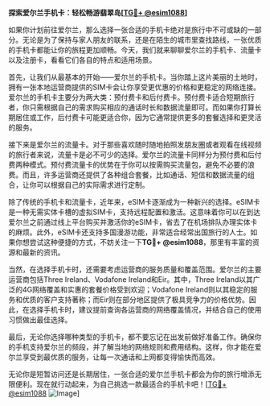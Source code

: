 **探索爱尔兰手机卡：轻松畅游翡翠岛[[TG💪+ @esim1088](https://t.me/s/esim1088)]**

如果你计划前往爱尔兰，那么选择一张合适的手机卡绝对是旅行中不可或缺的一部分。无论是为了保持与家人朋友的联系，还是在陌生的城市里查找路线，一张优质的手机卡都能让你的旅程更加顺畅。今天，我们就来聊聊爱尔兰的手机卡、流量卡以及注册卡，看看它们各自的特点和适用场景。

首先，让我们从最基本的开始——爱尔兰的手机卡。当你踏上这片美丽的土地时，拥有一张本地运营商提供的SIM卡会让你享受更优惠的价格和更稳定的网络连接。爱尔兰的手机卡主要分为两大类：预付费卡和后付费卡。预付费卡适合短期旅行者，你只需根据自己的需求购买相应的通话时长和数据流量即可。而如果你打算长期居住或工作，后付费卡可能更适合你，因为它通常提供更多的套餐选择和更灵活的服务。

接下来是爱尔兰的流量卡。对于那些喜欢随时随地拍照发朋友圈或者观看在线视频的旅行者来说，流量卡是必不可少的选择。爱尔兰的流量卡同样分为预付费和后付费两种模式。预付费流量卡的优势在于你可以按需购买流量包，避免不必要的浪费。而且，许多运营商还提供了各种组合套餐，比如通话、短信和数据流量的组合，让你可以根据自己的实际需求进行定制。

除了传统的手机卡和流量卡，近年来，eSIM卡逐渐成为一种新兴的选择。eSIM卡是一种无需实体卡槽的虚拟SIM卡，支持远程配置和激活。这意味着你可以在到达爱尔兰之前通过线上平台购买并激活你的eSIM卡，省去了在机场排队办理实体卡的麻烦。此外，eSIM卡还支持多国漫游功能，非常适合经常出国旅行的人士。如果你想尝试这种便捷的方式，不妨关注一下**TG💪+ @esim1088**，那里有丰富的资源和最新的资讯。

当然，在选择手机卡时，还需要考虑运营商的服务质量和覆盖范围。爱尔兰的主要运营商包括Three Ireland、Vodafone Ireland和Eir。其中，Three Ireland以其广泛的4G网络覆盖和实惠的套餐价格受到欢迎；Vodafone Ireland则以其稳定的服务和优质的客户支持著称；而Eir则在部分地区提供了极具竞争力的价格优势。因此，在选择手机卡时，建议提前查询各运营商的网络覆盖情况，并结合自己的使用习惯做出最佳选择。

最后，无论你选择哪种类型的手机卡，都不要忘记在出发前做好准备工作。确保你的手机支持爱尔兰的频段，并了解当地的网络规则和费用结构。这样，你才能在爱尔兰享受到最优质的服务，让每一次通话和上网都变得愉快而高效。

无论你是短暂访问还是长期居住，一张合适的爱尔兰手机卡都会为你的旅行增添无限便利。现在就行动起来，为自己挑选一款最适合的手机卡吧！[[TG💪+ @esim1088](https://t.me/s/esim1088) ![Image](https://i.postimg.cc/4NQfJmqS/Snipaste-2025-05-13-00-14-12.png)]